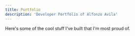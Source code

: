 ```yaml
---
title: Portfolio
description: 'Developer Portfolio of Alfonzo Avila'
---
```


Here's some of the cool stuff I've built that I'm most proud of.